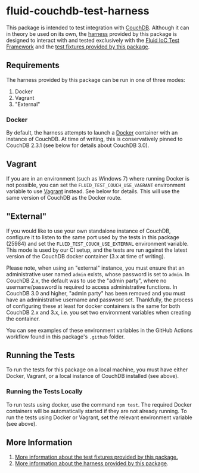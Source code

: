 # fluid-couchdb-test-harness

This package is intended to test integration with [CouchDB](http://couchdb.apache.org).  Although it can in theory be
used on its own, the [harness](./docs/harness.md) provided by this package is designed to interact with and tested
exclusively with the [Fluid IoC Test
Framework](https://docs.fluidproject.org/infusion/development/IoCTestingFramework.html) and the [test fixtures provided
by this package](./docs/test-fixtures.md).

## Requirements

The harness provided by this package can be run in one of three modes:

1. Docker
2. Vagrant
3. "External"

### Docker

By default, the harness attempts to launch a [Docker](https://www.docker.com) container with an instance of CouchDB.
At time of writing, this is conservatively pinned to CouchDB 2.3.1 (see below for details about CouchDB 3.0).

## Vagrant

If you are in an environment (such as Windows 7) where running Docker is not possible, you can set the
`FLUID_TEST_COUCH_USE_VAGRANT` environment variable to use [Vagrant](https://www.vagrantup.com) instead.  See below
for details.  This will use the same version of CouchDB as the Docker route.

## "External"

If you would like to use your own standalone instance of CouchDB, configure it to listen to the same port used by the
tests in this package (25984) and set the `FLUID_TEST_COUCH_USE_EXTERNAL` environment variable.  This mode is used by
our CI setup, and the tests are run against the latest version of the CouchDB docker container (3.x at time of writing).

Please note, when using an "external" instance, you must ensure that an administrative user named `admin` exists, whose
password is set to `admin`.  In CouchDB 2.x, the default was to use the "admin party", where no username/password is
required to access administrative functions.  In CouchDB 3.0 and higher, "admin party" has been removed and you must
have an administrative username and password set.  Thankfully, the process of configuring these at least for docker
containers is the same for both CouchDB 2.x and 3.x, i.e. you set two environment variables when creating the container.

You can see examples of these environment variables in the GitHub Actions workflow found in this package's `.github`
folder.

## Running the Tests

To run the tests for this package on a local machine, you must have either Docker, Vagrant, or a local instance of
CouchDB installed (see above).

### Running the Tests Locally

To run tests using docker, use the command `npm test`.  The required Docker containers will be automatically started if
they are not already running.  To run the tests using Docker or Vagrant, set the relevant environment variable
(see above).

## More Information

1. [More information about the test fixtures provided by this package.](./docs/test-fixtures.md)
2. [More information about the harness provided by this package](./docs/harness.md).

